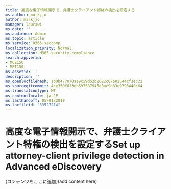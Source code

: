 ```yaml
---
title: 高度な電子情報開示で、弁護士クライアント特権の検出を設定する
ms.author: markjjo
author: markjjo
manager: laurawi
ms.date: ''
ms.audience: Admin
ms.topic: article
ms.service: O365-seccomp
localization_priority: Normal
ms.collection: M365-security-compliance
search.appverid:
- MOE150
- MET150
ms.assetid: ''
description: ''
ms.openlocfilehash: 1b0b477070ae9c59d52b2622c07b02544cf2ec22
ms.sourcegitcommit: 4ce350f8f3eb597587945a8ac9b33e9793440c64
ms.translationtype: MT
ms.contentlocale: ja-JP
ms.lasthandoff: 05/01/2019
ms.locfileid: "33527214"
---
```

# <a name="set-up-attorney-client-privilege-detection-in-advanced-ediscovery"></a><span data-ttu-id="31de4-102">高度な電子情報開示で、弁護士クライアント特権の検出を設定する</span><span class="sxs-lookup"><span data-stu-id="31de4-102">Set up attorney-client privilege detection in Advanced eDiscovery</span></span>

<span data-ttu-id="31de4-103">(コンテンツをここに追加)</span><span class="sxs-lookup"><span data-stu-id="31de4-103">(add content here)</span></span>
